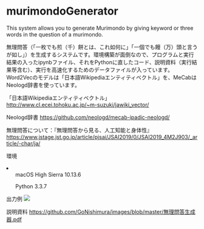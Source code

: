 # murimondoGenerator
This system allows you to generate Murimondo by giving keyword or three words in the question of a murimondo.

無理問答（「一枚でも煎（千）餅とは、これ如何に」「一個でも饅（万）頭と言うが如し」）を生成するシステムです。環境構築が面倒なので、プログラムと実行結果の入ったipynbファイル、それをPythonに直したコード、説明資料（実行結果等含む）、実行を高速化するためのデータファイルが入っています。Word2Vecのモデルは「日本語Wikipediaエンティティベクトル」を、MeCabはNeologd辞書を使っています。

「日本語Wikipediaエンティティベクトル」
http://www.cl.ecei.tohoku.ac.jp/~m-suzuki/jawiki_vector/

Neologd辞書
https://github.com/neologd/mecab-ipadic-neologd/

無理問答について：『無理問答から見る、人工知能と身体性』
https://www.jstage.jst.go.jp/article/pjsai/JSAI2019/0/JSAI2019_4M2J903/_article/-char/ja/


環境
<li>
<ul>macOS High Sierra 10.13.6</ul>
<ul>Python 3.3.7</ul>
</li>

出力例
<img src="https://github.com/GoNishimura/images/blob/master/無理問答生成器のコピー-1.png">

説明資料
https://github.com/GoNishimura/images/blob/master/無理問答生成器.pdf

